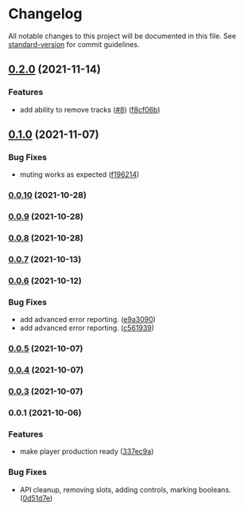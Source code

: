 # Changelog

All notable changes to this project will be documented in this file. See [standard-version](https://github.com/conventional-changelog/standard-version) for commit guidelines.

## [0.2.0](https://github.com/letthemusicpay/components/compare/v0.1.0...v0.2.0) (2021-11-14)


### Features

* add ability to remove tracks ([#8](https://github.com/letthemusicpay/components/issues/8)) ([f8cf06b](https://github.com/letthemusicpay/components/commit/f8cf06bd38749d7df0743f2792ba74f7cadfd388))

## [0.1.0](https://github.com/letthemusicpay/components/compare/v0.0.10...v0.1.0) (2021-11-07)

### Bug Fixes

* muting works as expected ([f196214](https://github.com/letthemusicpay/components/commit/f1962146f4dbb023da97cbf53edf91c5da660013))

### [0.0.10](https://github.com/letthemusicpay/components/compare/v0.0.9...v0.0.10) (2021-10-28)

### [0.0.9](https://github.com/letthemusicpay/components/compare/v0.0.8...v0.0.9) (2021-10-28)

### [0.0.8](https://github.com/letthemusicpay/components/compare/v0.0.7...v0.0.8) (2021-10-28)

### [0.0.7](https://github.com/letthemusicpay/components/compare/v0.0.6...v0.0.7) (2021-10-13)

### [0.0.6](https://github.com/letthemusicpay/components/compare/v0.0.5...v0.0.6) (2021-10-12)


### Bug Fixes

* add advanced error reporting. ([e9a3090](https://github.com/letthemusicpay/components/commit/e9a3090732e005f19c76334a394c9d18b5fadc36))
* add advanced error reporting. ([c561939](https://github.com/letthemusicpay/components/commit/c5619393ddabcac9e97a38fdb6c3e12c579105c0))

### [0.0.5](https://github.com/letthemusicpay/components/compare/v0.0.4...v0.0.5) (2021-10-07)

### [0.0.4](https://github.com/letthemusicpay/components/compare/v0.0.3...v0.0.4) (2021-10-07)

### [0.0.3](https://github.com/letthemusicpay/components/compare/v0.0.1...v0.0.3) (2021-10-07)

### 0.0.1 (2021-10-06)


### Features

* make player production ready ([337ec9a](https://github.com/letthemusicpay/components/commit/337ec9aae993ec022b223bb60ecb03be1bf39357))


### Bug Fixes

* API cleanup, removing slots, adding controls, marking booleans. ([0d51d7e](https://github.com/letthemusicpay/components/commit/0d51d7e23eff157b42af7bac93c32a14dfc312a4))
